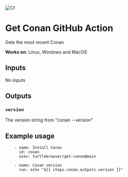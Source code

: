 ![CI](https://github.com/turtlebrowser/get-conan/workflows/CI/badge.svg)
# Get Conan GitHub Action

Gets the most recent Conan

**Works on**: Linux, Windows and MacOS 

## Inputs

No inputs

## Outputs

### `version`

The version string from "conan --version"

## Example usage

~~~~
    - name: Install Conan
      id: conan
      uses: turtlebrowser/get-conan@main

    - name: Conan version
      run: echo "${{ steps.conan.outputs.version }}"
~~~~
